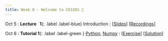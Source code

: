 ```yaml
---
title: Week 8 - Welcome to CE3201 👏
---
```


Oct 5
: **Lecture &nbsp; 1**{: .label .label-blue}  Introduction
  : [[Slides](#)] [[Recordings](#)]

Oct 6 
: **Tutorial 1**{: .label .label-green } [Python](https://xiaoganghe.github.io/python-climate-visuals/chapters/data-analytics/python.html), [Numpy](https://xiaoganghe.github.io/python-climate-visuals/chapters/data-analytics/numpy.html)
  : [[Exercise](#)] [[Solution](#)]
